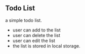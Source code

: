 

## Todo List

 a simple todo list.

- user can add to the list
- user can delete the list
- user can edit the list
- the list is stored in local storage.



